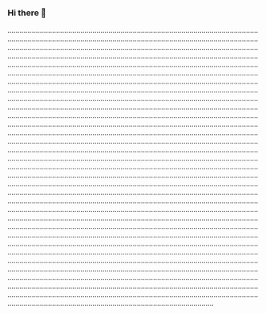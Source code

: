 ### Hi there 👋

......................................................................................................................................................................................................................................................................................................................................................................................................................................................................................................................................................................................................................................................................................................................................................................................................................................................................................................................................................................................................................................................................................................................................................................................................................................................................................................................................................................................................................................................................................................................................................................................................................................................................................................................................................................................................................................................................................................................................................................................................................................................................................................................................................................................................................................................................................................................................................................................................................................................................................................................................................................................................................................................................................................................................................................................................................................................................................................................................................................................................................................................................................................................................................................................................................................................................................................................................................................................................................................................................................................................................................................................................................................................................................................................................................................................................................................................................................................................................................................................................................................................................................................................................................................................................................................